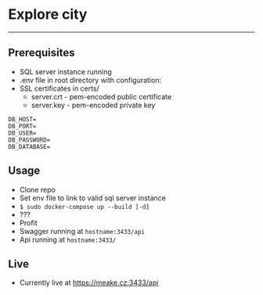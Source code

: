 # Explore city

---------
## Prerequisites
- SQL server instance running
- .env file in root directory with configuration:
- SSL certificates in certs/
  - server.crt - pem-encoded public certificate
  - server.key - pem-encoded private key
```dotenv
DB_HOST=
DB_PORT=
DB_USER=
DB_PASSWORD=
DB_DATABASE=
```

## Usage
- Clone repo
- Set env file to link to valid sql server instance
- ``
$ sudo docker-compose up --build [-d]
  ``
- ???
- Profit
- Swagger running at `hostname:3433/api`
- Api running at `hostname:3433/`

## Live
- Currently live at https://meake.cz:3433/api
